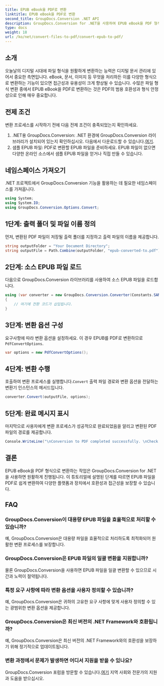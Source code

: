 ```yaml
---
title: EPUB eBook을 PDF로 변환
linktitle: EPUB eBook을 PDF로 변환
second_title: GroupDocs.Conversion .NET API
description: GroupDocs.Conversion for .NET을 사용하여 EPUB eBook을 PDF 형식으로 손쉽게 변환하세요. 모든 플랫폼에서 호환성과 접근성을 보장합니다.
type: docs
weight: 18
url: /ko/net/convert-files-to-pdf/convert-epub-to-pdf/
---
```

## 소개
오늘날의 디지털 시대에 파일 형식을 원활하게 변환하는 능력은 디지털 문서 관리에 있어서 중요한 측면입니다. eBook, 문서, 이미지 등 무엇을 처리하든 이를 다양한 형식으로 변환하는 기능이 있으면 접근성과 유용성이 크게 향상될 수 있습니다. 수많은 파일 형식 변환 중에서 EPUB eBook을 PDF로 변환하는 것은 PDF의 범용 호환성과 형식 안정성으로 인해 매우 중요합니다.
## 전제 조건
변환 프로세스를 시작하기 전에 다음 전제 조건이 충족되었는지 확인하세요.
1.  .NET용 GroupDocs.Conversion: .NET 환경에 GroupDocs.Conversion 라이브러리가 설치되어 있는지 확인하십시오. 다음에서 다운로드할 수 있습니다.[여기](https://releases.groupdocs.com/conversion/net/).
2. 샘플 EPUB 파일: PDF로 변환할 EPUB 파일을 준비하세요. EPUB 파일이 없으면 다양한 온라인 소스에서 샘플 EPUB 파일을 얻거나 직접 만들 수 있습니다.

## 네임스페이스 가져오기
.NET 프로젝트에서 GroupDocs.Conversion 기능을 활용하는 데 필요한 네임스페이스를 가져옵니다.
```csharp
using System;
using System.IO;
using GroupDocs.Conversion.Options.Convert;
```

## 1단계: 출력 폴더 및 파일 이름 정의
먼저, 변환된 PDF 파일이 저장될 출력 폴더를 지정하고 출력 파일의 이름을 제공합니다.
```csharp
string outputFolder = "Your Document Directory";
string outputFile = Path.Combine(outputFolder, "epub-converted-to.pdf");
```
## 2단계: 소스 EPUB 파일 로드
다음으로 GroupDocs.Conversion 라이브러리를 사용하여 소스 EPUB 파일을 로드합니다.
```csharp
using (var converter = new GroupDocs.Conversion.Converter(Constants.SAMPLE_EPUB))
{
    // 여기에 전환 코드가 삽입됩니다.
}
```
## 3단계: 변환 옵션 구성
 요구사항에 따라 변환 옵션을 설정하세요. 이 경우 EPUB를 PDF로 변환하므로`PdfConvertOptions`.
```csharp
var options = new PdfConvertOptions();
```
## 4단계: 변환 수행
 호출하여 변환 프로세스를 실행합니다.`Convert` 출력 파일 경로와 변환 옵션을 전달하는 변환기 인스턴스의 메서드입니다.
```csharp
converter.Convert(outputFile, options);
```
## 5단계: 완료 메시지 표시
마지막으로 사용자에게 변환 프로세스가 성공적으로 완료되었음을 알리고 변환된 PDF 파일의 경로를 제공합니다.
```csharp
Console.WriteLine("\nConversion to PDF completed successfully. \nCheck output in {0}", outputFolder);
```

## 결론
EPUB eBook을 PDF 형식으로 변환하는 작업은 GroupDocs.Conversion for .NET을 사용하면 원활하게 진행됩니다. 이 튜토리얼에 설명된 단계를 따르면 EPUB 파일을 PDF로 쉽게 변환하여 다양한 플랫폼과 장치에서 호환성과 접근성을 보장할 수 있습니다.
## FAQ
### GroupDocs.Conversion이 대용량 EPUB 파일을 효율적으로 처리할 수 있습니까?
예, GroupDocs.Conversion은 대용량 파일을 효율적으로 처리하도록 최적화되어 원활한 변환 프로세스를 보장합니다.
### GroupDocs.Conversion은 EPUB 파일의 일괄 변환을 지원합니까?
물론 GroupDocs.Conversion을 사용하면 EPUB 파일을 일괄 변환할 수 있으므로 시간과 노력이 절약됩니다.
### 특정 요구 사항에 따라 변환 옵션을 사용자 정의할 수 있습니까?
예, GroupDocs.Conversion은 귀하의 고유한 요구 사항에 맞게 사용자 정의할 수 있는 광범위한 변환 옵션을 제공합니다.
### GroupDocs.Conversion은 최신 버전의 .NET Framework와 호환됩니까?
예, GroupDocs.Conversion은 최신 버전의 .NET Framework와의 호환성을 보장하기 위해 정기적으로 업데이트됩니다.
### 변환 과정에서 문제가 발생하면 어디서 지원을 받을 수 있나요?
 GroupDocs.Conversion 포럼을 방문할 수 있습니다.[여기](https://forum.groupdocs.com/c/conversion/11) 지역 사회와 전문가의 지원과 도움을 받으십시오.